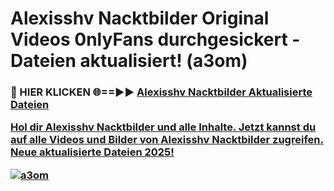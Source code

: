 # Alexisshv Nacktbilder Original Videos 0nlyFans durchgesickert - Dateien aktualisiert! (a3om)

<h3>🔴 HIER KLICKEN 🌐==►► <a href="https://tinyurl.com/h6vf6nb8" rel="nofollow">Alexisshv Nacktbilder Aktualisierte Dateien

Hol dir Alexisshv Nacktbilder und alle Inhalte. Jetzt kannst du auf alle Videos und Bilder von Alexisshv Nacktbilder zugreifen. Neue aktualisierte Dateien 2025!

[![a3om](https://i.imgur.com/sD4kR3V.gif)](https://tinyurl.com/h6vf6nb8)

